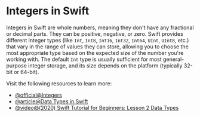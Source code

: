 # Integers in Swift

Integers in Swift are whole numbers, meaning they don't have any fractional or decimal parts. They can be positive, negative, or zero. Swift provides different integer types (like `Int`, `Int8`, `Int16`, `Int32`, `Int64`, `UInt`, `UInt8`, etc.) that vary in the range of values they can store, allowing you to choose the most appropriate type based on the expected size of the number you're working with. The default `Int` type is usually sufficient for most general-purpose integer storage, and its size depends on the platform (typically 32-bit or 64-bit).

Visit the following resources to learn more:

- [@official@Integers](https://docs.swift.org/swift-book/documentation/the-swift-programming-language/thebasics/#Integers)
- [@article@Data Types in Swift](https://medium.com/@andyandmishel15/data-types-in-swift-b6d0e6cc65fa)
- [@video@(2020) Swift Tutorial for Beginners: Lesson 2 Data Types](https://www.youtube.com/watch?v=zcLMOTEDd8Y)
